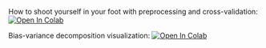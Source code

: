 How to shoot yourself in your foot with preprocessing and cross-validation:
[![Open In Colab](https://colab.research.google.com/assets/colab-badge.svg)](https://colab.research.google.com/github/girafe-ai/ml-mipt/blob/basic_s21/week0_05_Bias_Variance/week0_05_Cross_validation_riddle.ipynb)

Bias-variance decomposition visualization:
[![Open In Colab](https://colab.research.google.com/assets/colab-badge.svg)](https://colab.research.google.com/github/girafe-ai/ml-mipt/blob/basic_s21/week0_05_Bias_Variance/week0_05_BiasVariance.ipynb)
